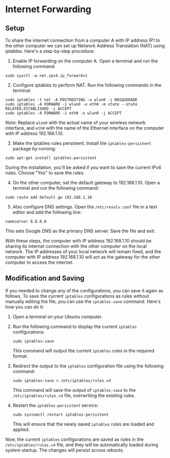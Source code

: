 # Internet Forwarding
## Setup
To share the internet connection from a computer A with IP address IP1 to the other computer we can set up Network Address Translation (NAT) using iptables. Here's a step-by-step procedure:

1. Enable IP forwarding on the computer A. Open a terminal and run the following command:
```
sudo sysctl -w net.ipv4.ip_forward=1
```

2. Configure iptables to perform NAT. Run the following commands in the terminal:
```
sudo iptables -t nat -A POSTROUTING -o wlan0 -j MASQUERADE
sudo iptables -A FORWARD -i wlan0 -o eth0 -m state --state RELATED,ESTABLISHED -j ACCEPT
sudo iptables -A FORWARD -i eth0 -o wlan0 -j ACCEPT
```
Note: Replace `wlan0` with the actual name of your wireless network interface, and `eth0` with the name of the Ethernet interface on the computer with IP address 192.168.1.10.

3. Make the iptables rules persistent. Install the `iptables-persistent` package by running:
```
sudo apt-get install iptables-persistent
```
During the installation, you'll be asked if you want to save the current IPv4 rules. Choose "Yes" to save the rules.

4. On the other computer, set the default gateway to 192.168.1.10. Open a terminal and run the following command:
```
sudo route add default gw 192.168.1.10
```

5. Also configure DNS settings. Open the `/etc/resolv.conf` file in a text editor and add the following line:
```
nameserver 8.8.8.8
```
This sets Google DNS as the primary DNS server. Save the file and exit.

With these steps, the computer with IP address 192.168.1.10 should be sharing its internet connection with the other computer on the local network. The IP addresses of your local network will remain fixed, and the computer with IP address 192.168.1.10 will act as the gateway for the other computer to access the internet.
## Modification and Saving
If you needed to change any of the configurations, you can save it again as follows. To save the current `iptables` configurations as rules without manually editing the file, you can use the `iptables-save` command. Here's how you can do it:

1. Open a terminal on your Ubuntu computer.

2. Run the following command to display the current `iptables` configurations:
   ```
   sudo iptables-save
   ```

   This command will output the current `iptables` rules in the required format.

3. Redirect the output to the `iptables` configuration file using the following command:
   ```
   sudo iptables-save > /etc/iptables/rules.v4
   ```

   This command will save the output of `iptables-save` to the `/etc/iptables/rules.v4` file, overwriting the existing rules.

4. Restart the `iptables-persistent` service:
   ```
   sudo systemctl restart iptables-persistent
   ```

   This will ensure that the newly saved `iptables` rules are loaded and applied.

Now, the current `iptables` configurations are saved as rules in the `/etc/iptables/rules.v4` file, and they will be automatically loaded during system startup. The changes will persist across reboots.